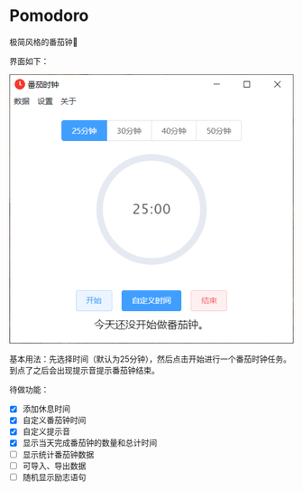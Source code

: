 # Pomodoro
极简风格的番茄钟🍅

界面如下：

![images](https://github.com/xiaoliu66/Pomodoro/blob/master/pomodoro.png)

基本用法：先选择时间（默认为25分钟），然后点击开始进行一个番茄时钟任务。到点了之后会出现提示音提示番茄钟结束。

待做功能：

- [x] 添加休息时间
- [x] 自定义番茄钟时间
- [X] 自定义提示音
- [x] 显示当天完成番茄钟的数量和总计时间
- [ ] 显示统计番茄钟数据
- [ ] 可导入、导出数据
- [ ] 随机显示励志语句
